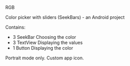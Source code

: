 RGB

Color picker with sliders (SeekBars) - an Android project

Contains:
 - 3 SeekBar     Choosing the color
 - 3 TextView    Displaying the values
 - 1 Button      Displaying the color

Portrait mode only.
Custom app icon.